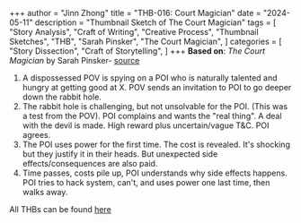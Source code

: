 +++
author = "Jinn Zhong"
title = "THB-016: Court Magician"
date = "2024-05-11"
description = "Thumbnail Sketch of The Court Magician"
tags = [
    "Story Analysis",
    "Craft of Writing",
    "Creative Process",
    "Thumbnail Sketches",
    "THB",
    "Sarah Pinsker",
    "The Court Magician",
]
categories = [
    "Story Dissection",
    "Craft of Storytelling",
]
+++
**Based on**: _The Court Magician_ by Sarah Pinsker- [source](https://lightspeedmagazine.com/fiction/the-court-magician/)

1. A dispossessed POV is spying on a POI who is naturally talented and hungry at getting good at X. POV sends an invitation to POI to go deeper down the rabbit hole.
2. The rabbit hole is challenging, but not unsolvable for the POI. (This was a test from the POV).  POI complains and wants the "real thing". A deal with the devil is made. High reward plus uncertain/vague T&C. POI agrees.
3. The POI uses power for the first time. The cost is revealed. It's shocking but they justify it in their heads. But unexpected side effects/consequences are also paid.
4. Time passes, costs pile up, POI understands why side effects happens. POI tries to hack system, can't, and uses power one last time, then walks away.

All THBs can be found [here](https://journal.jinnzhong.com/tags/thb/)

